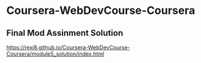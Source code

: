 # Coursera-WebDevCourse-Coursera

## Final Mod Assinment Solution

https://rexj8.github.io/Coursera-WebDevCourse-Coursera/module5_solution/index.html
